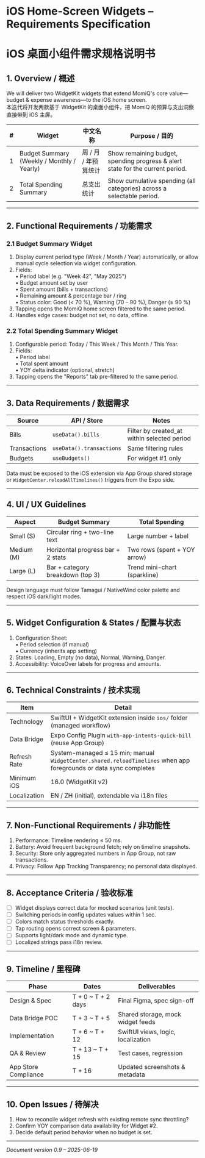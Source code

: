 # iOS Home-Screen Widgets – Requirements Specification

# iOS 桌面小组件需求规格说明书

## 1. Overview / 概述

We will deliver two WidgetKit widgets that extend MomiQ's core value—budget & expense awareness—to the iOS home screen.  
本迭代将开发两款基于 WidgetKit 的桌面小组件，把 MomiQ 的预算与支出洞察直接带到 iOS 主屏。

| #   | Widget                                     | 中文名称             | Purpose / 目的                                                                 |
| --- | ------------------------------------------ | -------------------- | ------------------------------------------------------------------------------ |
| 1   | Budget Summary (Weekly / Monthly / Yearly) | 周 / 月 / 年预算统计 | Show remaining budget, spending progress & alert state for the current period. |
| 2   | Total Spending Summary                     | 总支出统计           | Show cumulative spending (all categories) across a selectable period.          |

---

## 2. Functional Requirements / 功能需求

### 2.1 Budget Summary Widget

1. Display current period type (Week / Month / Year) automatically, or allow manual cycle selection via widget configuration.
2. Fields:  
   • Period label (e.g. "Week 42", "May 2025")  
   • Budget amount set by user  
   • Spent amount (bills + transactions)  
   • Remaining amount & percentage bar / ring  
   • Status color: Good (< 70 %), Warning (70 – 90 %), Danger (≥ 90 %)
3. Tapping opens the MomiQ home screen filtered to the same period.
4. Handles edge cases: budget not set, no data, offline.

### 2.2 Total Spending Summary Widget

1. Configurable period: Today / This Week / This Month / This Year.
2. Fields:  
   • Period label  
   • Total spent amount  
   • YOY delta indicator (optional, stretch)
3. Tapping opens the "Reports" tab pre-filtered to the same period.

---

## 3. Data Requirements / 数据需求

| Source       | API / Store              | Notes                                       |
| ------------ | ------------------------ | ------------------------------------------- |
| Bills        | `useData().bills`        | Filter by created_at within selected period |
| Transactions | `useData().transactions` | Same filtering rules                        |
| Budgets      | `useBudgets()`           | For widget #1 only                          |

Data must be exposed to the iOS extension via App Group shared storage or `WidgetCenter.reloadAllTimelines()` triggers from the Expo side.

---

## 4. UI / UX Guidelines

| Aspect     | Budget Summary                    | Total Spending               |
| ---------- | --------------------------------- | ---------------------------- |
| Small (S)  | Circular ring + two-line text     | Large number + label         |
| Medium (M) | Horizontal progress bar + 2 stats | Two rows (spent + YOY arrow) |
| Large (L)  | Bar + category breakdown (top 3)  | Trend mini-chart (sparkline) |

Design language must follow Tamagui / NativeWind color palette and respect iOS dark/light modes.

---

## 5. Widget Configuration & States / 配置与状态

1. Configuration Sheet:  
   • Period selection (if manual)  
   • Currency (inherits app setting)
2. States: Loading, Empty (no data), Normal, Warning, Danger.
3. Accessibility: VoiceOver labels for progress and amounts.

---

## 6. Technical Constraints / 技术实现

| Item         | Detail                                                                                                            |
| ------------ | ----------------------------------------------------------------------------------------------------------------- |
| Technology   | SwiftUI + WidgetKit extension inside `ios/` folder (managed workflow)                                             |
| Data Bridge  | Expo Config Plugin `with-app-intents-quick-bill` (reuse App Group)                                                |
| Refresh Rate | System-managed ≤ 15 min; manual `WidgetCenter.shared.reloadTimelines` when app foregrounds or data sync completes |
| Minimum iOS  | 16.0 (WidgetKit v2)                                                                                               |
| Localization | EN / ZH (initial), extendable via i18n files                                                                      |

---

## 7. Non-Functional Requirements / 非功能性

1. Performance: Timeline rendering ≤ 50 ms.
2. Battery: Avoid frequent background fetch; rely on timeline snapshots.
3. Security: Store only aggregated numbers in App Group, not raw transactions.
4. Privacy: Follow App Tracking Transparency; no personal data displayed.

---

## 8. Acceptance Criteria / 验收标准

- [ ] Widget displays correct data for mocked scenarios (unit tests).
- [ ] Switching periods in config updates values within 1 sec.
- [ ] Colors match status thresholds exactly.
- [ ] Tap routing opens correct screen & parameters.
- [ ] Supports light/dark mode and dynamic type.
- [ ] Localized strings pass i18n review.

---

## 9. Timeline / 里程碑

| Phase                | Dates              | Deliverables                       |
| -------------------- | ------------------ | ---------------------------------- |
| Design & Spec        | T + 0 ~ T + 2 days | Final Figma, spec sign-off         |
| Data Bridge POC      | T + 3 ~ T + 5      | Shared storage, mock widget feeds  |
| Implementation       | T + 6 ~ T + 12     | SwiftUI views, logic, localization |
| QA & Review          | T + 13 ~ T + 15    | Test cases, regression             |
| App Store Compliance | T + 16             | Updated screenshots & metadata     |

---

## 10. Open Issues / 待解决

1. How to reconcile widget refresh with existing remote sync throttling?
2. Confirm YOY comparison data availability for Widget #2.
3. Decide default period behavior when no budget is set.

---

_Document version 0.9 – 2025-06-19_

